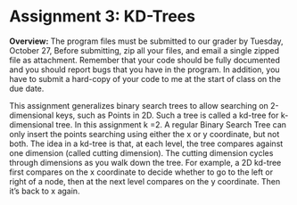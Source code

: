 # Assignment 3: KD-Trees

**Overview:** The program files must be submitted to our grader by Tuesday, October 27, Before submitting, zip all your files,
and email a single zipped file as attachment. Remember that your code should be fully documented and you
should report bugs that you have in the program. In addition, you have to submit a hard-copy of your code to me at
the start of class on the due date.

This assignment generalizes binary search trees to allow searching on 2-dimensional keys, such as Points in 2D. Such a tree is called a kd-tree for k-dimensional tree. In this assignment k =2. A regular Binary Search Tree can only insert the points searching using either the x or y coordinate, but not both. The idea in a kd-tree is that, at each level, the tree compares against one dimension (called cutting dimension). The cutting dimension cycles through dimensions as you walk down the tree. For example, a 2D kd-tree first compares on the x coordinate to decide whether to go to the left or right of a node, then at the next level compares on the y coordinate. Then it’s back to x again. 
